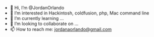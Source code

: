 - 👋 Hi, I’m @JordanOrlando
- 👀 I’m interested in Hackintosh, coldfusion, php, Mac command line
- 🌱 I’m currently learning ...
- 💞️ I’m looking to collaborate on ...
- 📫 How to reach me: jordanaorlando@gmail.com

<!---
JordanOrlando/JordanOrlando is a ✨ special ✨ repository because its `README.md` (this file) appears on your GitHub profile.
You can click the Preview link to take a look at your changes.
--->
